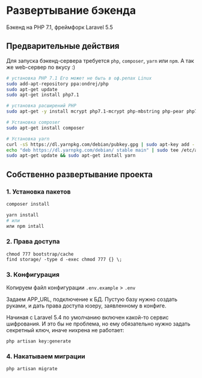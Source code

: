 # Развертывание бэкенда

Бэкенд на PHP 7.1, фреймфорк Laravel 5.5

## Предварительные действия

Для запуска бэкенд-сервера требуется `php`, `composer`, `yarn` или `npm`. А так же web-сервер по вкусу :)

```sh
# установка PHP 7.1 Его может не быть в оф.репах Linux
sudo add-apt-repository ppa:ondrej/php
sudo apt-get update
sudo apt-get install php7.1

# установка расширений PHP
sudo apt-get -y install mcrypt php7.1-mcrypt php-mbstring php-pear php7.1-dev php7.1-curl php7.1-gd php7.1-mysql php7.1-sqlite3 php7.1-pgsql php7.1-zip php-xdebug php7.1-xml

# Установка composer
sudo apt-get install composer

# Установка yarn
curl -sS https://dl.yarnpkg.com/debian/pubkey.gpg | sudo apt-key add -
echo "deb https://dl.yarnpkg.com/debian/ stable main" | sudo tee /etc/apt/sources.list.d/yarn.list
sudo apt-get update && sudo apt-get install yarn
```

## Собственно развертывание проекта

### 1. Установка пакетов

```sh
composer install

yarn install
# или
или npm intall
```

### 2. Права доступа

```
chmod 777 bootstrap/cache
find storage/ -type d -exec chmod 777 {} \;
```

### 3. Конфигурация

Копируем файл конфигурации `.env.example` > `.env`

Задаем APP_URL, подключение к БД. Пустую базу нужно создать руками, и дать права доступа юзеру, заявленному в конфиге.

Начиная с Laravel 5.4 по умолчанию включен какой-то сервис шифрования. И это бы не проблема, но ему обязательно нужно задать секретный ключ, иначе нихрена не работает:

```
php artisan key:generate
```

### 4. Накатываем миграции

```
php artisan migrate
```
